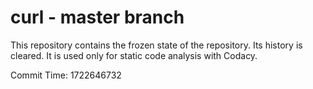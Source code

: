# curl - master branch

This repository contains the frozen state of the repository.
Its history is cleared. It is used only for static code
analysis with Codacy.

Commit Time: 1722646732